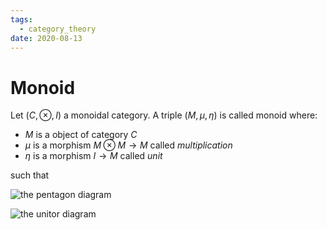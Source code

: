 ```yaml
---
tags:
  - category_theory
date: 2020-08-13
---
```


# Monoid

Let $(C, ⊗, I)$ a monoidal category. A triple $(M, μ, η)$ is called monoid where:

- $M$ is a object of category $C$
- $μ$ is a morphism $M ⊗ M \to M$ called *multiplication*
- $η$ is a morphism $I \to M$ called *unit*

such that

![the pentagon diagram](https://upload.wikimedia.org/wikipedia/commons/thumb/3/39/Monoid_multiplication.svg/550px-Monoid_multiplication.svg.png)

![the unitor diagram](https://upload.wikimedia.org/wikipedia/commons/thumb/a/a4/Monoid_unit_svg.svg/363px-Monoid_unit_svg.svg.png)
